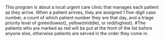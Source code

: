 This program is about a local urgent care clinic that manages each patient as they arrive. When a patient arrives, they are assigned 1 five-digit case number, a count of which patient number they are that day, and a triage priority level of green(lowest), yellow(middle), or red(highest). 
#The patients who are marked as red will be put at the front of the list before anyone else, otherwise patients are served in the order they come in.
